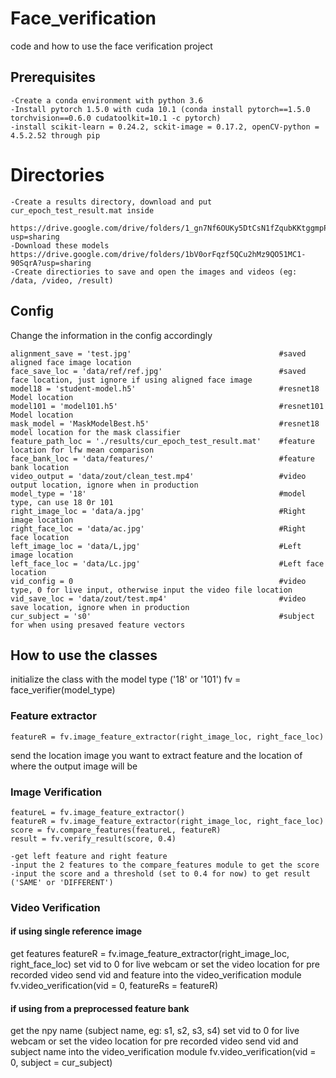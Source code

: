 # Face_verification
code and how to use the face verification project

## Prerequisites
	-Create a conda environment with python 3.6
	-Install pytorch 1.5.0 with cuda 10.1 (conda install pytorch==1.5.0 torchvision==0.6.0 cudatoolkit=10.1 -c pytorch)
	-install scikit-learn = 0.24.2, sckit-image = 0.17.2, openCV-python = 4.5.2.52 through pip
	
# Directories
	-Create a results directory, download and put cur_epoch_test_result.mat inside 
	 https://drive.google.com/drive/folders/1_gn7Nf6OUKy5DtCsN1fZqubKKtggmpPb?usp=sharing
	-Download these models https://drive.google.com/drive/folders/1bV0orFqzf5QCu2hMz9QO51MC1-90SqrA?usp=sharing
	-Create directiories to save and open the images and videos (eg: /data, /video, /result)
	
## Config
Change the information in the config accordingly

	alignment_save = 'test.jpg'                                 #saved aligned face image location
	face_save_loc = 'data/ref/ref.jpg'                          #saved face location, just ignore if using aligned face image
	model18 = 'student-model.h5'                                #resnet18 Model location
	model101 = 'model101.h5'                                    #resnet101 Model location
	mask_model = 'MaskModelBest.h5'                             #resnet18 model location for the mask classifier
	feature_path_loc = './results/cur_epoch_test_result.mat'    #feature location for lfw mean comparison
	face_bank_loc = 'data/features/'                            #feature bank location
	video_output = 'data/zout/clean_test.mp4'                   #video output location, ignore when in production
	model_type = '18'                                           #model type, can use 18 0r 101
	right_image_loc = 'data/a.jpg'                              #Right image location
	right_face_loc = 'data/ac.jpg'                              #Right face location
	left_image_loc = 'data/L,jpg'                               #Left image location
	left_face_loc = 'data/Lc.jpg'                               #Left face location
	vid_config = 0                                              #video type, 0 for live input, otherwise input the video file location
	vid_save_loc = 'data/zout/test.mp4'                         #video save location, ignore when in production
	cur_subject = 's0'                                          #subject for when using presaved feature vectors
	
## How to use the classes
initialize the class with the model type ('18' or '101')
	fv = face_verifier(model_type)
### Feature extractor
	featureR = fv.image_feature_extractor(right_image_loc, right_face_loc)
send the location image you want to extract feature and the location of where the output image will be

### Image Verification
	featureL = fv.image_feature_extractor()
	featureR = fv.image_feature_extractor(right_image_loc, right_face_loc)
	score = fv.compare_features(featureL, featureR)
	result = fv.verify_result(score, 0.4)
	
	-get left feature and right feature
	-input the 2 features to the compare_features module to get the score
	-input the score and a threshold (set to 0.4 for now) to get result ('SAME' or 'DIFFERENT')

### Video Verification
#### if using single reference image
get features
	featureR = fv.image_feature_extractor(right_image_loc, right_face_loc)
set vid to 0 for live webcam or set the video location for pre recorded video
send vid and feature into the video_verification module
	fv.video_verification(vid = 0, featureRs = featureR)
	
#### if using from a preprocessed feature bank
get the npy name (subject name, eg: s1, s2, s3, s4)
set vid to 0 for live webcam or set the video location for pre recorded video
send vid and subject name into the video_verification module
	fv.video_verification(vid = 0, subject = cur_subject)




	

	

	

